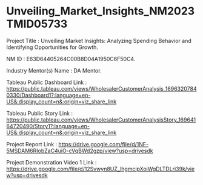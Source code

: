 # Unveiling_Market_Insights_NM2023TMID05733
Project Title  :  Unveiling Market Insights: Analyzing Spending Behavior and Identifying Opportunities for Growth.

NM ID : E63D64405264C00B8D04A1950C6F50C4.

Industry Mentor(s) Name : DA Mentor.

Tableau Public Dashboard Link : https://public.tableau.com/views/WholesalerCustomerAnalysis_16963207840330/Dashboard1?:language=en-US&:display_count=n&:origin=viz_share_link

Tableau Public Story Link : https://public.tableau.com/views/WholesalerCustomerAnalysisStory_16964164720490/Story1?:language=en-US&:display_count=n&:origin=viz_share_link

Project Report Link : https://drive.google.com/file/d/1NF-5MSDAM6RIobZaC4uiO-cVqBWd2gzp/view?usp=drivesdk

Project Demonstration Video 1 Link : https://drive.google.com/file/d/12Svwyn8UZ_lhgmcipXoiWgDLTDLri39k/view?usp=drivesdk

